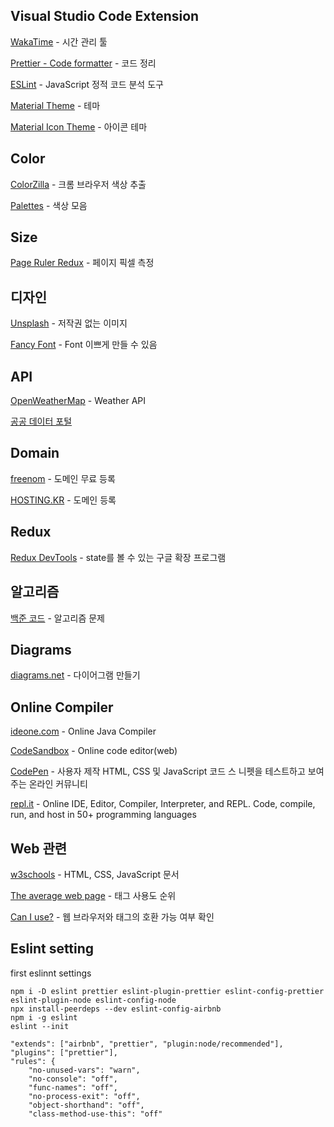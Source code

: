## Visual Studio Code Extension

<a href="https://wakatime.com/" target="_blank" >WakaTime</a> - 시간 관리 툴

<a href="https://prettier.io/" target="_blank" >Prettier - Code formatter</a> - 코드 정리

<a href="https://eslint.org/" target="_blank" >ESLint</a> - JavaScript 정적 코드 분석 도구

<a href="https://www.material-theme.com/" target="_blank" >Material Theme</a> - 테마

<a href="https://marketplace.visualstudio.com/items?itemName=PKief.material-icon-theme" target="_blank" >Material Icon Theme</a> - 아이콘 테마

## Color

<a href="https://chrome.google.com/webstore/detail/colorzilla/bhlhnicpbhignbdhedgjhgdocnmhomnp" target="_blank" >ColorZilla</a> - 크롬 브라우저 색상 추출

<a href="https://flatuicolors.com/" target="_blank" >Palettes</a> - 색상 모음

## Size

<a href="https://chrome.google.com/webstore/detail/page-ruler-redux/giejhjebcalaheckengmchjekofhhmal" target="_blank" >Page Ruler Redux</a> - 페이지 픽셀 측정

## 디자인

<a href="https://unsplash.com/" target="_blank" >Unsplash</a> - 저작권 없는 이미지

<a href="https://fontmeme.com/fancy-fonts/" target="_blank" >Fancy Font</a> - Font 이쁘게 만들 수 있음

## API

<a href="https://openweathermap.org/" target="_blank" >OpenWeatherMap</a> - Weather API

<a href="https://www.data.go.kr/" target="_blank" >공공 데이터 포털</a>

## Domain

<a href="https://www.freenom.com/en/index.html?lang=en" target="_blank" >freenom</a> - 도메인 무료 등록

<a href="https://hosting.kr/" target="_blank" >HOSTING.KR</a> - 도메인 등록

## Redux

<a href="https://chrome.google.com/webstore/detail/redux-devtools/lmhkpmbekcpmknklioeibfkpmmfibljd?hl=ko" target="_blank" >Redux DevTools</a> - state를 볼 수 있는 구글 확장 프로그램

## 알고리즘

<a href="https://www.acmicpc.net/" target="_blank">백준 코드</a> - 알고리즘 문제

## Diagrams

<a href="https://www.diagrams.net/" target="_blank" >diagrams.net</a> - 다이어그램 만들기

## Online Compiler

<a href="https://ideone.com/" target="_blank" >ideone.com</a> - Online Java Compiler

<a href="https://codesandbox.io/" target="_blank" >CodeSandbox</a> - Online code editor(web)

<a href="https://codepen.io/" target="_blank" >CodePen</a> - 사용자 제작 HTML, CSS 및 JavaScript 코드 스 니펫을 테스트하고 보여주는 온라인 커뮤니티

<a href="https://repl.it/" target="_blank" >repl.it</a> - Online IDE, Editor, Compiler, Interpreter, and REPL. Code, compile, run, and host in 50+ programming languages

## Web 관련

<a href="https://www.w3schools.com/" target="_blank" >w3schools</a> - HTML, CSS, JavaScript 문서</a>

<a href="https://www.advancedwebranking.com/html/" target="_blank" >The average web page</a> - 태그 사용도 순위

<a href="https://caniuse.com/" target="_blank" >Can I use?</a> - 웹 브라우저와 태그의 호환 가능 여부 확인

## Eslint setting

first eslinnt settings

    npm i -D eslint prettier eslint-plugin-prettier eslint-config-prettier eslint-plugin-node eslint-config-node
    npx install-peerdeps --dev eslint-config-airbnb
    npm i -g eslint
    eslint --init

    "extends": ["airbnb", "prettier", "plugin:node/recommended"],
    "plugins": ["prettier"],
    "rules": {
        "no-unused-vars": "warn",
        "no-console": "off",
        "func-names": "off",
        "no-process-exit": "off",
        "object-shorthand": "off",
        "class-method-use-this": "off"
